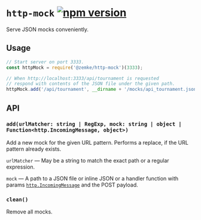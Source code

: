# `http-mock` [![npm version](https://badge.fury.io/js/%40zemke%2Fhttp-mock.svg)](https://badge.fury.io/js/%40zemke%2Fhttp-mock)

Serve JSON mocks conveniently.

## Usage

```js
// Start server on port 3333.
const httpMock = require('@zemke/http-mock')(3333);

// When http://localhost:3333/api/tournament is requested
// respond with contents of the JSON file under the given path.
httpMock.add('/api/tournament', __dirname + '/mocks/api_tournament.json');
```

## API

### `add(urlMatcher: string | RegExp, mock: string | object | Function<http.IncomingMessage, object>)`

Add a new mock for the given URL pattern. Performs a replace, if the URL pattern already exists.

`urlMatcher` — May be a string to match the exact path or a regular expression.

`mock` — A path to a JSON file or inline JSON or a handler function with params [`http.IncomingMessage`](https://nodejs.org/api/http.html#http_class_http_incomingmessage) and the POST payload.

### `clean()`

Remove all mocks.
